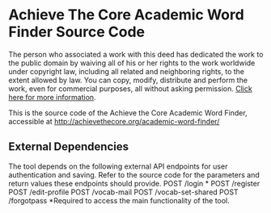 Achieve The Core Academic Word Finder Source Code
=============
The person who associated a work with this deed has dedicated the work to the public domain by waiving all of his or her rights to the work worldwide under copyright law, including all related and neighboring rights, to the extent allowed by law.  You can copy, modify, distribute and perform the work, even for commercial purposes, all without asking permission.  [Click here for more information](http://creativecommons.org/publicdomain/zero/1.0/).  

This is the source code of the Achieve the Core Academic Word Finder, accessible at http://achievethecore.org/academic-word-finder/

External Dependencies
-----
The tool depends on the following external API endpoints for user authentication and saving. Refer to the source code for the parameters and return values these endpoints should provide.
POST /login *
POST /register
POST /edit-profile
POST /vocab-mail
POST /vocab-set-shared
POST /forgotpass
*Required to access the main functionality of the tool.